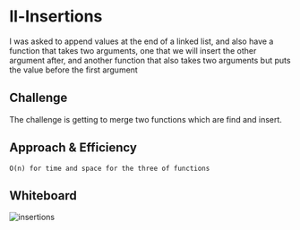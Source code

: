 # ll-Insertions

I was asked to append values at the end of a linked list, and also have a function that takes two arguments, one that we will insert the other argument after, and another function that also takes two arguments but puts the value before the first argument

## Challenge

The challenge is getting to merge two functions which are find and insert.

## Approach & Efficiency

    O(n) for time and space for the three of functions

## Whiteboard

![insertions](http://replit.com/)

